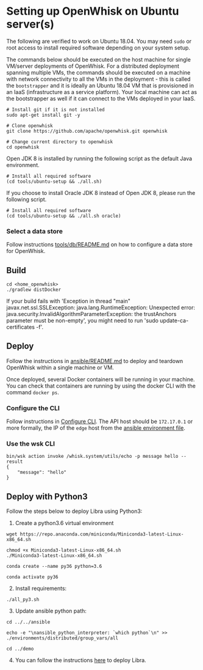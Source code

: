 <!--
#
# Licensed to the Apache Software Foundation (ASF) under one or more
# contributor license agreements.  See the NOTICE file distributed with
# this work for additional information regarding copyright ownership.
# The ASF licenses this file to You under the Apache License, Version 2.0
# (the "License"); you may not use this file except in compliance with
# the License.  You may obtain a copy of the License at
#
#     http://www.apache.org/licenses/LICENSE-2.0
#
# Unless required by applicable law or agreed to in writing, software
# distributed under the License is distributed on an "AS IS" BASIS,
# WITHOUT WARRANTIES OR CONDITIONS OF ANY KIND, either express or implied.
# See the License for the specific language governing permissions and
# limitations under the License.
#
-->

# Setting up OpenWhisk on Ubuntu server(s)

The following are verified to work on Ubuntu 18.04. You may need `sudo` or root access to install required software depending on your system setup.

The commands below should be executed on the host machine for single VM/server deployments of OpenWhisk.
For a distributed deployment spanning multiple VMs, the commands should be executed on a machine with network connectivity to all the VMs in the deployment - this is called the `bootstrapper` and it is ideally an Ubuntu 18.04 VM that is provisioned in an IaaS (infrastructure as a service platform).
Your local machine can act as the bootstrapper as well if it can connect to the VMs deployed in your IaaS.

  ```
  # Install git if it is not installed
  sudo apt-get install git -y

  # Clone openwhisk
  git clone https://github.com/apache/openwhisk.git openwhisk

  # Change current directory to openwhisk
  cd openwhisk
  ```

Open JDK 8 is installed by running the following script as the default Java environment.

  ```
  # Install all required software
  (cd tools/ubuntu-setup && ./all.sh)
  ```

If you choose to install Oracle JDK 8 instead of Open JDK 8, please run the following script.

  ```
  # Install all required software
  (cd tools/ubuntu-setup && ./all.sh oracle)
  ```

### Select a data store
Follow instructions [tools/db/README.md](../db/README.md) on how to configure a data store for OpenWhisk.

## Build

  ```
  cd <home_openwhisk>
  ./gradlew distDocker
  ```
If your build fails with 'Exception in thread "main" javax.net.ssl.SSLException: java.lang.RuntimeException: Unexpected error: java.security.InvalidAlgorithmParameterException: the trustAnchors parameter must be non-empty', you might need to run 'sudo update-ca-certificates -f'.

## Deploy

Follow the instructions in [ansible/README.md](../../ansible/README.md) to deploy and teardown OpenWhisk within a single machine or VM.

Once deployed, several Docker containers will be running in your machine.
You can check that containers are running by using the docker CLI with the command `docker ps`.

### Configure the CLI
Follow instructions in [Configure CLI](../../docs/cli.md). The API host
should be `172.17.0.1` or more formally, the IP of the `edge` host from the
[ansible environment file](../../ansible/environments/local/hosts).

### Use the wsk CLI
```
bin/wsk action invoke /whisk.system/utils/echo -p message hello --result
{
    "message": "hello"
}
```

## Deploy with Python3
Follow the steps below to deploy Libra using Python3:

1. Create a python3.6 virtual environment
```
wget https://repo.anaconda.com/miniconda/Miniconda3-latest-Linux-x86_64.sh

chmod +x Miniconda3-latest-Linux-x86_64.sh
./Miniconda3-latest-Linux-x86_64.sh

conda create --name py36 python=3.6

conda activate py36
```
2. Install requirements: 
```
./all_py3.sh
```
3. Update ansible python path:
```
cd ../../ansible

echo -e "\nansible_python_interpreter: `which python`\n" >> ./environments/distributed/group_vars/all

cd ../demo
```
4. You can follow the instructions [here](https://github.com/IntelliSys-Lab/Libra-HPDC23/blob/95c7d2b8dfa9b61fac86cdd2d5351434aa6872ed/demo/setup.sh#L8) to deploy Libra.

